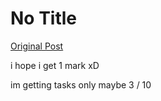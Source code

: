 # No Title

[Original Post](https://discourse.onlinedegree.iitm.ac.in/t/164277/598)

<p>i hope i get 1 mark xD</p>
<p>im getting tasks only maybe 3 / 10</p>
